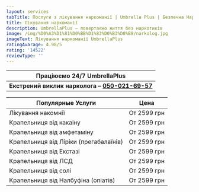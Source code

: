 ```yaml
---
layout: services
tabTitle: Послуги з лікування наркоманії | Umbrella Plus | Безпечна Наркологія
title: Лікування наркоманії
description: UmbrellaPlus — повертаємо життя без наркотиків
image: /img/%D0%A3%D1%81%D0%BB%D1%83%D0%B3%D0%B8/narkolog.jpg
imageText: Лікування наркоманії UmbrellaPlus
ratingAvarage: 4.98/5
rating: '14522'
reviewType: ''
---
```


| Праціюємо 24/7 UmbrellaPlus                                      |
| ---------------------------------------------------------------- |
| **Екстрений виклик нарколога – [050-021-69-57](tel:0500216957)** |

| Популярные Услуги                      | Цена        |
| -------------------------------------- | ----------- |
| Лікування накомнії                     | От 2599 грн |
| Крапельниця від какаіну                | От 2599 грн |
| Крапельниця від амфетаміну             | От 2599 грн |
| Крапельниця від Ліріки (прегабалаїнів) | От 2599 грн |
| Крапельниця від Екстазі                | От 2599 грн |
| Крапельниця від ЛСД                    | От 2599 грн |
| Крапельниця від солі                   | От 2599 грн |
| Крапельниця від Налбуфіна (опіатів)    | От 2599 грн |
